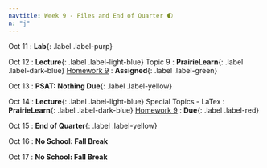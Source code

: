 ```yaml
---
navtitle: Week 9 - Files and End of Quarter 🌓
n: "j"
---
```


Oct 11
: **Lab**{: .label .label-purp} [](#)

Oct 12
: **Lecture**{: .label .label-light-blue} Topic 9 
: **PrairieLearn**{: .label .label-dark-blue} [Homework 9](#)
    : **Assigned**{: .label .label-green}


Oct 13
: **PSAT: Nothing Due**{: .label .label-yellow}


Oct 14
: **Lecture**{: .label .label-light-blue} Special Topics - LaTex
: **PrairieLearn**{: .label .label-dark-blue} [Homework 9](#)
    : **Due**{: .label .label-red}

Oct 15
: **End of Quarter**{: .label .label-yellow}

Oct 16
: **No School: Fall Break**

Oct 17
: **No School: Fall Break**


